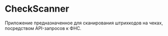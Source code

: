 # CheckScanner
Приложение предназначенное для сканирования штрихкодов на чеках, посредством API-запросов к ФНС.
